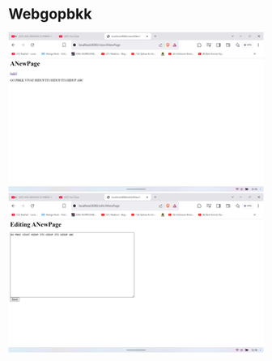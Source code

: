 # Webgopbkk
![Screenshot](images/Screenshot%202024-11-05%20215553.png)
![Screenshot](images/Screenshot%202024-11-05%20215632.png)

